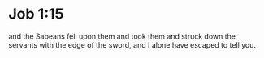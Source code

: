 # Job 1:15

and the Sabeans fell upon them and took them and struck down the servants with the edge of the sword, and I alone have escaped to tell you.
